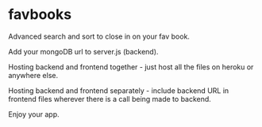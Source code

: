 # favbooks
Advanced search and sort to close in on your fav book.

Add your mongoDB url to server.js (backend).

Hosting backend and frontend together - just host all the files on heroku or anywhere else.

Hosting backend and frontend separately - include backend URL in frontend files wherever there is a call being made to backend.

Enjoy your app.
